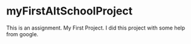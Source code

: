 # myFirstAltSchoolProject
This is an assignment. My First Project.
I did this project with some help from google.
